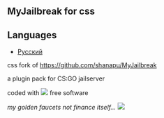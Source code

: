 ## MyJailbreak for css

## Languages
 - [Русский](https://github.com/shanapu/MyJailbreak-CSS/blob/master/README_RU.md)
  
  css fork of https://github.com/shanapu/MyJailbreak
  
  a plugin pack for CS:GO jailserver
  
coded with ![](http://shanapu.de/githearth-small.png) free software
  
*my golden faucets not finance itself...* [ ![](http://shanapu.de/donate.gif)](https://www.paypal.com/cgi-bin/webscr?cmd=_s-xclick&hosted_button_id=QT8TVRSYWP53J)





